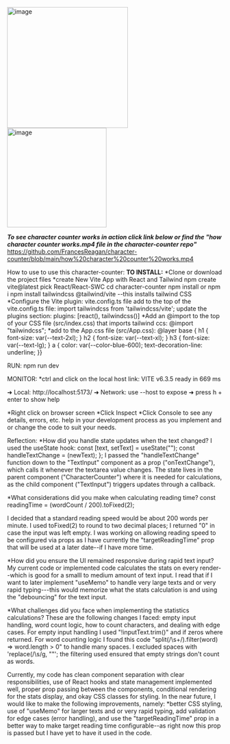 <img width="282" alt="image" src="https://github.com/user-attachments/assets/eee6a452-968c-4cc5-ac73-a3ce20d55477" />
<img width="232" alt="image" src="https://github.com/user-attachments/assets/4c6120cd-f370-4324-8084-9db1d4a1360c" />

***To see character counter works in action click link below or find the "how character counter works.mp4 file in the character-counter repo"***
https://github.com/FrancesReagan/character-counter/blob/main/how%20character%20counter%20works.mp4

How to use to use this character-counter:
****__TO INSTALL:__****
*Clone or download the project files
*create New Vite App with React and Tailwind
  npm create vite@latest
    pick React/React-SWC
    cd character-counter
  npm install or npm i
  npm install tailwindcss @tailwind/vite --this installs tailwind CSS
*Configure the Vite plugin: vite.config.ts file 
  add to the top of the vite.config.ts file:
     import tailwindcss from 'tailwindcss/vite';
  update the plugins section:
    plugins: [react(), tailwindcss()]
*Add an @import to the top of your CSS file (src/index.css) that imports tailwind ccs:
    @import "tailwindcss";
*add to the App.css file (src/App.css):
    @layer base {  h1 { font-size: var(--text-2xl);  }  h2 { font-size: var(--text-xl);  }  h3 { font-size: var(--text-lg);        }  a { color: var(--color-blue-600); text-decoration-line: underline;  }}

RUN: 
  npm run dev

MONITOR:
*ctrl and click on the local host link:
  VITE v6.3.5  ready in 669 ms

  ➜  Local:   http://localhost:5173/
  ➜  Network: use --host to expose
  ➜  press h + enter to show help

*Right click on browser screen
*Click Inspect
*Click Console to see any details, errors, etc. help in your development process as you implement and or change the 
  code to suit your needs.

  
  
  


Reflection:
*How did you handle state updates when the text changed?
I used the useState hook:
const [text, setText] = useState("");
const handleTextChange = (newText);
};
I passed the "handleTextChange" function down to the "TextInput" component as a prop ("onTextChange"), which calls it 
whenever the textarea value changes. The state lives in the parent component ("CharacterCounter") where it is needed for 
calculations, as the child component ("TextInput") triggers updates through a callback.

*What considerations did you make when calculating reading time?
const readingTime = (wordCount / 200).toFixed(2);

I decided that a standard reading speed would be about 200 words per minute. I used toFixed(2) to round to two decimal places; I returned "0" in case
the input was left empty. I was working on allowing reading speed to be configured via props as I have currently the "targetReadingTime" prop that will be 
used at a later date--if I have more time.

*How did you ensure the UI remained responsive during rapid text input?
My current code or implemented code calculates the stats on every render--which is good for a smalll to medium amount of text input. 
I read that if I want to later implement "useMemo" to handle very large texts and or very rapid typing---this would memorize what the stats calculation is
and using the "debouncing" for the text input.

*What challenges did you face when implementing the statistics calculations?
These are the following changes I faced: empty input handling, word count logic, how to count characters, and dealing with edge cases.
For empty input handling I used "!inputText.trim()" and if zeros where returned. For word counting logic I found this code "split(/\s+/).filter(word) => word.length > 0"
to handle many spaces.  I excluded spaces with 'replace(/\s/g, ""'; the filtering used ensured that empty strings don't count as words.

Currently, my code has clean component separation with clear responsibilities, use of React hooks and state management implemented well, proper prop passing between the 
components, conditional rendering for the stats display, and okay CSS classes for styling. In the near future, I would like to make the following improvements, namely: 
*better CSS styling, use of "useMemo" for larger texts and or very rapid typing, add validation for edge cases (error handling), and use  the "targetReadingTime" prop
in a better way to make target reading time configurable--as right now this prop is passed but I have yet to have it used in the code.
